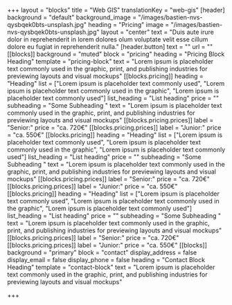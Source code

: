 +++
layout = "blocks"
title = "Web GIS"
translationKey = "web-gis"
[header]
background = "default"
background_image = "/images/bastien-nvs-qysbqek0bts-unsplash.jpg"
heading = "Pricing"
image = "/images/bastien-nvs-qysbqek0bts-unsplash.jpg"
layout = "center"
text = "Duis aute irure dolor in reprehenderit in lorem dolores olum voluptate velit esse cillum dolore eu fugiat in reprehenderit nulla."
[header.button]
text = ""
url = ""
[[blocks]]
background = "muted"
block = "pricing"
heading = "Pricing Block Heading"
template = "pricing-block"
text = "Lorem ipsum is placeholder text commonly used in the graphic, print, and publishing industries for previewing layouts and visual mockups"
[[blocks.pricing]]
heading = "Heading"
list = ["Lorem ipsum is placeholder text commonly used", "Lorem ipsum is placeholder text commonly used  in the graphic", "Lorem ipsum is placeholder text commonly used"]
list_heading = "List heading"
price = ""
subheading = "Some Subheading "
text = "Lorem ipsum is placeholder text commonly used in the graphic, print, and publishing industries for previewing layouts and visual mockups"
[[blocks.pricing.prices]]
label = "Senior:"
price = "ca. 720€"
[[blocks.pricing.prices]]
label = "Junior:"
price = "ca. 550€"
[[blocks.pricing]]
heading = "Heading"
list = ["Lorem ipsum is placeholder text commonly used", "Lorem ipsum is placeholder text commonly used  in the graphic", "Lorem ipsum is placeholder text commonly used"]
list_heading = "List heading"
price = ""
subheading = "Some Subheading "
text = "Lorem ipsum is placeholder text commonly used in the graphic, print, and publishing industries for previewing layouts and visual mockups"
[[blocks.pricing.prices]]
label = "Senior:"
price = "ca. 720€"
[[blocks.pricing.prices]]
label = "Junior:"
price = "ca. 550€"
[[blocks.pricing]]
heading = "Heading"
list = ["Lorem ipsum is placeholder text commonly used", "Lorem ipsum is placeholder text commonly used  in the graphic", "Lorem ipsum is placeholder text commonly used"]
list_heading = "List heading"
price = ""
subheading = "Some Subheading "
text = "Lorem ipsum is placeholder text commonly used in the graphic, print, and publishing industries for previewing layouts and visual mockups"
[[blocks.pricing.prices]]
label = "Senior:"
price = "ca. 720€"
[[blocks.pricing.prices]]
label = "Junior:"
price = "ca. 550€"
[[blocks]]
background = "primary"
block = "contact"
display_address = false
display_email = false
display_phone = false
heading = "Contact Block Heading"
template = "contact-block"
text = "Lorem ipsum is placeholder text commonly used in the graphic, print, and publishing industries for previewing layouts and visual mockups"

+++
